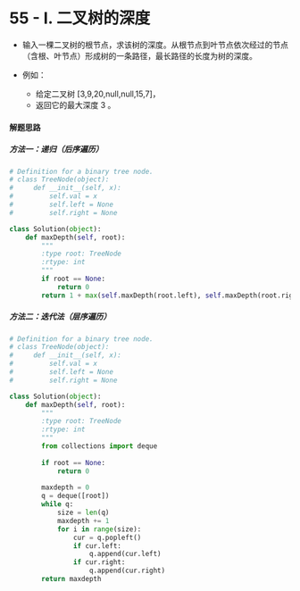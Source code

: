 
# 55 - I. 二叉树的深度

* 输入一棵二叉树的根节点，求该树的深度。从根节点到叶节点依次经过的节点（含根、叶节点）形成树的一条路径，最长路径的长度为树的深度。

* 例如：
    * 给定二叉树 [3,9,20,null,null,15,7]，
    * 返回它的最大深度 3 。

#### 解题思路

##### 方法一：递归（后序遍历）


```python
# Definition for a binary tree node.
# class TreeNode(object):
#     def __init__(self, x):
#         self.val = x
#         self.left = None
#         self.right = None

class Solution(object):
    def maxDepth(self, root):
        """
        :type root: TreeNode
        :rtype: int
        """
        if root == None:
            return 0
        return 1 + max(self.maxDepth(root.left), self.maxDepth(root.right))
```

##### 方法二：迭代法（层序遍历）


```python
# Definition for a binary tree node.
# class TreeNode(object):
#     def __init__(self, x):
#         self.val = x
#         self.left = None
#         self.right = None

class Solution(object):
    def maxDepth(self, root):
        """
        :type root: TreeNode
        :rtype: int
        """
        from collections import deque
        
        if root == None:
            return 0
        
        maxdepth = 0
        q = deque([root])
        while q:
            size = len(q)
            maxdepth += 1
            for i in range(size):
                cur = q.popleft()
                if cur.left:
                    q.append(cur.left)
                if cur.right:
                    q.append(cur.right)
        return maxdepth
```
